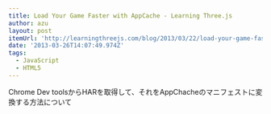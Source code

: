 ```yaml
---
title: Load Your Game Faster with AppCache - Learning Three.js
author: azu
layout: post
itemUrl: 'http://learningthreejs.com/blog/2013/03/22/load-your-game-faster-with-appcache/'
date: '2013-03-26T14:07:49.974Z'
tags:
  - JavaScript
  - HTML5
---
```

Chrome Dev toolsからHARを取得して、それをAppChacheのマニフェストに変換する方法について
